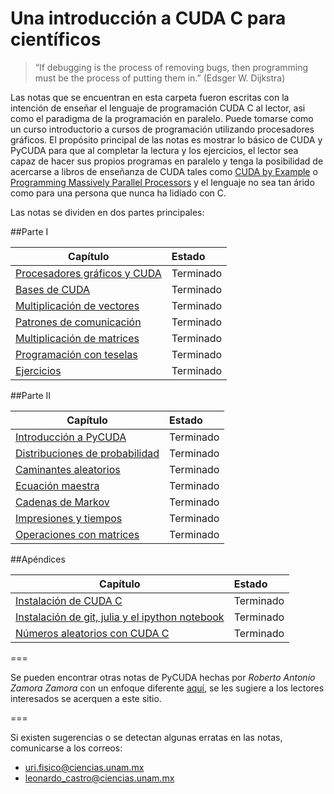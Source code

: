 Una introducción a CUDA C para científicos
===============

> “If debugging is the process of removing bugs, 
> then programming must be the process of putting them 
> in.” (Edsger W. Dijkstra)


Las notas que se encuentran en esta carpeta fueron escritas con la intención de enseñar el lenguaje de programación CUDA C al lector, asi como el paradigma de la programación en paralelo. Puede tomarse como un curso introductorio a cursos de programación utilizando procesadores gráficos. El propósito principal de las notas es mostrar lo básico de CUDA y PyCUDA para que al completar la lectura y los ejercicios, el lector sea capaz de hacer sus propios programas en paralelo y tenga la posibilidad de acercarse a libros de enseñanza de CUDA tales como [CUDA by Example](https://developer.nvidia.com/content/cuda-example-introduction-general-purpose-gpu-programming-0) o [Programming Massively Parallel Processors](https://developer.nvidia.com/content/programming-massively-parallel-processors-hands-approach) y el lenguaje no sea tan árido como para una persona que nunca ha lidiado con C.

Las notas se dividen en dos partes principales:

##Parte I

| Capítulo              | Estado        |
---|:--
[Procesadores gráficos y CUDA](https://github.com/UriAceves/Servicio_social/blob/master/Parte%201%20-%20CUDA%20C/01%20-%20Procesadores%20graficos%2C%20CUDA%20y%20PyCUDA.ipynb) | Terminado
[Bases de CUDA](https://github.com/UriAceves/Servicio_social/blob/master/Parte%201%20-%20CUDA%20C/02%20-%20Bases%20de%20CUDA.ipynb) | Terminado
[Multiplicación de vectores](https://github.com/UriAceves/Servicio_social/blob/master/Parte%201%20-%20CUDA%20C/03%20-%20Multiplicacion%20de%20vectores.ipynb) | Terminado
[Patrones de comunicación](https://github.com/UriAceves/Servicio_social/blob/master/Parte%201%20-%20CUDA%20C/04%20-%20Patrones%20de%20comunicacion.ipynb) | Terminado
[Multiplicación de matrices](https://github.com/UriAceves/Servicio_social/blob/master/Parte%201%20-%20CUDA%20C/05%20-%20Multiplicacion%20de%20matrices.ipynb) | Terminado
[Programación con teselas](https://github.com/UriAceves/Servicio_social/blob/master/Parte%201%20-%20CUDA%20C/06%20-%20Programacion%20con%20tecelas.ipynb) | Terminado
[Ejercicios](https://github.com/UriAceves/Servicio_social/blob/master/Parte%201%20-%20CUDA%20C/07%20-%20Ejercicios.ipynb) | Terminado

##Parte II

| Capítulo              | Estado        |
---|:--
[Introducción a PyCUDA](https://github.com/UriAceves/Servicio_social/blob/master/Parte%202%20-%20PyCUDA%20y%20aplicaciones/01%20-%20Introduccion%20a%20PyCUDA.ipynb) | Terminado
[Distribuciones de probabilidad](https://github.com/UriAceves/Servicio_social/blob/master/Parte%202%20-%20PyCUDA%20y%20aplicaciones/02%20-%20Distribuciones%20de%20probabilidad.ipynb) | Terminado
[Caminantes aleatorios](https://github.com/UriAceves/Servicio_social/blob/master/Parte%202%20-%20PyCUDA%20y%20aplicaciones/03%20-%20Caminantes%20aleatorios.ipynb) | Terminado
[Ecuación maestra](https://github.com/UriAceves/Servicio_social/blob/master/Parte%202%20-%20PyCUDA%20y%20aplicaciones/04%20-%20Ecuacion%20maestra.ipynb) | Terminado
[Cadenas de Markov](https://github.com/UriAceves/Servicio_social/blob/master/Parte%202%20-%20PyCUDA%20y%20aplicaciones/05%20-%20Cadenas%20de%20Markov.ipynb) | Terminado
[Impresiones y tiempos](https://github.com/UriAceves/Servicio_social/blob/master/Parte%202%20-%20PyCUDA%20y%20aplicaciones/06%20-%20Impresiones%20y%20tiempos%20en%20PyCUDA.ipynb) | Terminado
[Operaciones con matrices](https://github.com/UriAceves/Servicio_social/blob/master/Parte%202%20-%20PyCUDA%20y%20aplicaciones/07%20-%20Operaciones%20con%20matrices.ipynb) | Terminado

##Apéndices

| Capítulo              | Estado        |
---|:--
[Instalación de CUDA C](https://github.com/UriAceves/Servicio_social/blob/master/Ap%C3%A9ndices/01%20-%20Instalacion%20CUDA%20Ubuntu.ipynb) | Terminado
[Instalación de git, julia y el ipython notebook](https://github.com/UriAceves/Servicio_social/blob/master/Ap%C3%A9ndices/02%20-%20Git%20basico.ipynb) | Terminado
[Números aleatorios con CUDA C](https://github.com/UriAceves/Servicio_social/blob/master/Ap%C3%A9ndices/03%20-%20cuRAND%20con%20CUDA%20C.ipynb) | Terminado
===

Se pueden encontrar otras notas de PyCUDA hechas por *Roberto Antonio Zamora Zamora* con un enfoque diferente [aquí](https://github.com/zamorays/miniCursoPycuda), se les sugiere a los lectores interesados se acerquen a este sitio.

===

Si existen sugerencias o se detectan algunas erratas en las notas, comunicarse a los correos:
- uri.fisico@ciencias.unam.mx
- leonardo_castro@ciencias.unam.mx
